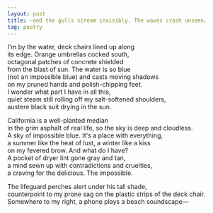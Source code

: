 ```yaml
---
layout: post
title: —and the gulls scream invisibly. The waves crash unseen.
tag: poetry
---
```


I'm by the water, deck chairs lined up along  
its edge.<!--more--> Orange umbrellas cocked south,  
octagonal patches of concrete shielded   
from the blast of sun. The water is so blue   
(not an impossible blue) and casts moving shadows   
on my pruned hands and polish-chipping feet.  
I wonder what part I have in all this,   
quiet steam still rolling off my salt-softened shoulders,  
austere black suit drying in the sun.   

California is a well-planted median   
in the grim asphalt of real life, so the sky is deep and cloudless.   
A sky of impossible blue. It's a place with everything,   
a summer like the heat of lust, a winter like a kiss  
on my fevered brow. And what do I have?   
A pocket of dryer lint gone gray and tan,   
a mind sewn up with contradictions and cruelties,   
a craving for the delicious. The impossible.  

The lifeguard perches alert under his tall shade,   
counterpoint to my prone sag on the plastic strips of the deck chair.  
Somewhere to my right, a phone plays a beach soundscape—  
